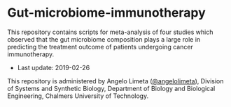 # Gut-microbiome-immunotherapy

This repository contains scripts for meta-analysis of four studies which observed that the gut microbiome composition plays a large role in predicting the treatment outcome of patients undergoing cancer immunotherapy.

* Last update: 2019-02-26

This repository is administered by Angelo Limeta ([@angelolimeta](https://github.com/angelolimeta)), Division of Systems and Synthetic Biology, Department of Biology and Biological Engineering, Chalmers University of Technology.
